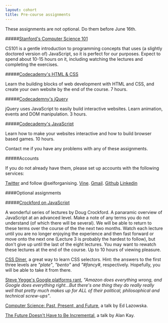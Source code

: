 ```yaml
---
layout: cohort
title: Pre-course assignments
---
```

These assignments are not optional. Do them before June 16th.

#####[Stanford's Computer Science 101](https://www.coursera.org/course/cs101)

CS101 is a gentle introduction to programming concepts that uses (a slightly doctored version of) JavaScript, so it is perfect for our purposes. Expect to spend about 10-15 hours on it, including watching the lectures and completing the exercises.

#####[Codecademy's HTML & CSS](http://www.codecademy.com/tracks/web)

Learn the building blocks of web development with HTML and CSS, and create your own website by the end of the course. 7 hours.

#####[Codecademny's jQuery](http://www.codecademy.com/tracks/jquery)

jQuery uses JavaScript to easily build interactive websites. Learn animation, events and DOM manipulation. 3 hours.

#####[Codecademy's JavaScript](http://www.codecademy.com/tracks/javascript)

Learn how to make your websites interactive and how to build browser based games. 10 hours.


Contact me if you have any problems with any of these assignments.

#####Accounts

If you do not already have them, please set up accounts with the following services:

[Twitter](https://twitter.com/) and follow @selforganising.
[Vine](https://vine.co/).
[Gmail](https://plus.google.com/).
[Github](https://github.com/)
[Linkedin](https://www.linkedin.com)

####Optional assignments

#####[Crockford on JavaScript](https://www.youtube.com/watch?v=JxAXlJEmNMg&list=PL7664379246A246CB)

A wonderful series of lectures by Doug Crockford. A panaramic overview of JavaScript at an advanced level. Make a note of any terms you do not understand (of which there will be several). We will be able to return to these terms over the course of the the next two months. Watch each lecture until you are no longer enjoying the experience and then fast forward or move onto the next one (Lecture 3 is probably the hardest to follow), but don't give up until the last of the eight lectures. You may want to rewatch these lectures at the end of the course. Up to 10 hours of viewing pleasure.

[CSS Diner](http://flukeout.github.io/#), a great way to learn CSS selectors. Hint: the answers to the first three levels are *"plate"*, *"bento"* and *"#fancy#*, respectively. Hopefully, you will be able to take it from there. 

[Steve Yegge's Google platforms rant](https://plus.google.com/+RipRowan/posts/eVeouesvaVX), *"Amazon does everything wrong, and Google does everything right...But there's one thing they do really really well that pretty much makes up for ALL of their political, philosophical and technical screw-ups"*.

[Computer Science: Past, Present, and Future](http://youtu.be/5Tk09c0FQ3M), a talk by Ed Lazowska.

[The Future Doesn't Have to Be Incremental](http://youtu.be/gTAghAJcO1o), a talk by Alan Kay.


